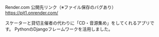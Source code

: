 Render.com 公開先リンク（※ファイル保存のバグあり）
https://pjt1.onrender.com/

スケーターと貸切主催者の代わりに「CD・音源集め」をしてくれるアプリです。
PythonのDjangoフレームワークを活用しました。

